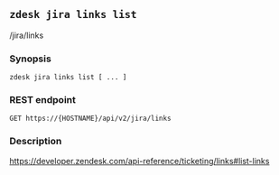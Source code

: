 ## `zdesk jira links list`

/jira/links

### Synopsis

    zdesk jira links list [ ... ]

### REST endpoint

    GET https://{HOSTNAME}/api/v2/jira/links

### Description

https://developer.zendesk.com/api-reference/ticketing/links#list-links

